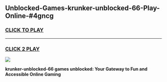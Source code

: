 
## Unblocked-Games-krunker-unblocked-66-Play-Online-#4gncg
<h3>
<a href="https://premium.freeplayer.one?title=krunker-unblocked-66&ref=24F">CLICK TO PLAY</a></h3>
<hr>

<h3>
<a href="https://premium.freeplayer.one?title=krunker-unblocked-66&ref=24F">CLICK 2 PLAY</a>
  
</h3>

<a href="https://premium.freeplayer.one?title=krunker-unblocked-66&ref=24F/"><img src="https://clearcache.store/games.png"></a>


**krunker-unblocked-66 games unblocked: Your Gateway to Fun and Accessible Online Gaming**
